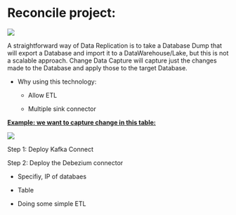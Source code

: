 # Reconcile project:

![](C:\Users\duyng\AppData\Roaming\marktext\images\2022-06-20-04-35-29-image.png)

A straightforward way of Data Replication is to take a Database Dump that will export a Database and import it to a DataWarehouse/Lake, but this is not a scalable approach. Change Data Capture will capture just the changes made to the Database and apply those to the target Database.



- Why using this technology:
  
  - Allow ETL
  
  - Multiple sink connector



**<u>Example: we want to capture change in this table:</u>**

![](C:\Users\duyng\AppData\Roaming\marktext\images\2022-06-20-05-05-48-image.png)

Step 1: Deploy Kafka Connect

Step 2: Deploy the Debezium connector

- Specifiy, IP of databaes

- Table

- Doing some simple ETL




